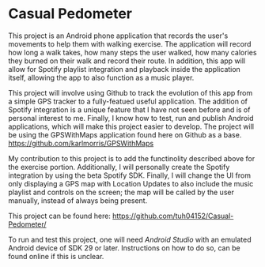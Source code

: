 # Casual Pedometer

This project is an Android phone application that records the user's movements to help them with walking exercise. The application will record how long a walk takes,
how many steps the user walked, how many calories they burned on their walk and record their route. In addition, this app will allow for Spotify playlist integration and 
playback inside the application itself, allowing the app to also function as a music player.

This project will involve using Github to track the evolution of this app from a simple GPS tracker to a fully-featued useful application. The addition of Spotify integration
is a unique feature that I have not seen before and is of personal interest to me. Finally, I know how to test, run and publish Android applications, which will make this project
easier to develop. The project will be using the GPSWithMaps application found here on Github as a base. 
https://github.com/karlmorris/GPSWithMaps

My contribution to this project is to add the functinolity described above for the exercise portion. Additionally, I will personally create the Spotify integration by using
the beta Spotify SDK. Finally, I will change the UI from only displaying a GPS map with Location Updates to also include the music playlist and controls on the screen;
the map will be called by the user manually, instead of always being present. 

This project can be found here:
https://github.com/tuh04152/Casual-Pedometer/

To run and test this project, one will need *Android Studio* with an emulated Android device of SDK 29 or later. Instructions on how to do so, can be found online if this is unclear.
